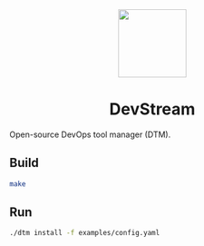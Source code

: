 <div align="center">
<img src="https://user-images.githubusercontent.com/3789273/128085813-92845abd-7c26-4fa2-9f98-928ce2246616.png" width="120px">

# DevStream
</div>

Open-source DevOps tool manager (DTM).

## Build

```bash
make
```

## Run

```bash
./dtm install -f examples/config.yaml
```

